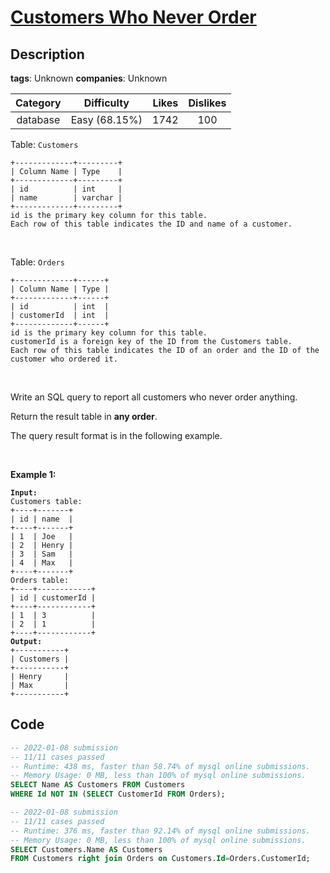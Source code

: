 # [Customers Who Never Order](https://leetcode.com/problems/customers-who-never-order/description/)

## Description

**tags**: Unknown
**companies**: Unknown

| Category | Difficulty | Likes | Dislikes |
| :------: | :--------: | :---: | :------: |
| database | Easy (68.15%) | 1742 | 100 |

<p>Table: <code>Customers</code></p>

<pre><code>+-------------+---------+
| Column Name | Type    |
+-------------+---------+
| id          | int     |
| name        | varchar |
+-------------+---------+
id is the primary key column for this table.
Each row of this table indicates the ID and name of a customer.</code></pre>

<p>&nbsp;</p>

<p>Table: <code>Orders</code></p>

<pre><code>+-------------+------+
| Column Name | Type |
+-------------+------+
| id          | int  |
| customerId  | int  |
+-------------+------+
id is the primary key column for this table.
customerId is a foreign key of the ID from the Customers table.
Each row of this table indicates the ID of an order and the ID of the customer who ordered it.</code></pre>

<p>&nbsp;</p>

<p>Write an SQL query to report all customers who never order anything.</p>

<p>Return the result table in <strong>any order</strong>.</p>

<p>The query result format is in the following example.</p>

<p>&nbsp;</p>
<p><strong class="example">Example 1:</strong></p>

<pre><code><strong>Input:</strong> 
Customers table:
+----+-------+
| id | name  |
+----+-------+
| 1  | Joe   |
| 2  | Henry |
| 3  | Sam   |
| 4  | Max   |
+----+-------+
Orders table:
+----+------------+
| id | customerId |
+----+------------+
| 1  | 3          |
| 2  | 1          |
+----+------------+
<strong>Output:</strong> 
+-----------+
| Customers |
+-----------+
| Henry     |
| Max       |
+-----------+</code></pre>



## Code

```sql
-- 2022-01-08 submission
-- 11/11 cases passed
-- Runtime: 438 ms, faster than 58.74% of mysql online submissions.
-- Memory Usage: 0 MB, less than 100% of mysql online submissions.
SELECT Name AS Customers FROM Customers
WHERE Id NOT IN (SELECT CustomerId FROM Orders);
```

```sql
-- 2022-01-08 submission
-- 11/11 cases passed
-- Runtime: 376 ms, faster than 92.14% of mysql online submissions.
-- Memory Usage: 0 MB, less than 100% of mysql online submissions.
SELECT Customers.Name AS Customers
FROM Customers right join Orders on Customers.Id=Orders.CustomerId;
```
